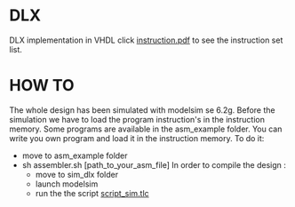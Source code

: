 # DLX
DLX implementation in VHDL
click [instruction.pdf](https://github.com/ChrisitianFotso/DLX/blob/master/instruction_set.pdf) to see the instruction set list.
# HOW TO 
The whole design has been simulated with modelsim se 6.2g. 
Before the simulation we have to load the program instruction's in the instruction memory. Some programs are available in the asm_example folder. You can write you own program and load it in the instruction memory. To do it:  
- move to asm_example folder 
- sh assembler.sh [path_to_your_asm_file] 
In order to compile the design :  
	- move to sim_dlx folder 
	- launch modelsim  
	- run the the script [script_sim.tlc](https://github.com/ChrisitianFotso/DLX/blob/master/DLX_sim/script_sim.tcl)  
